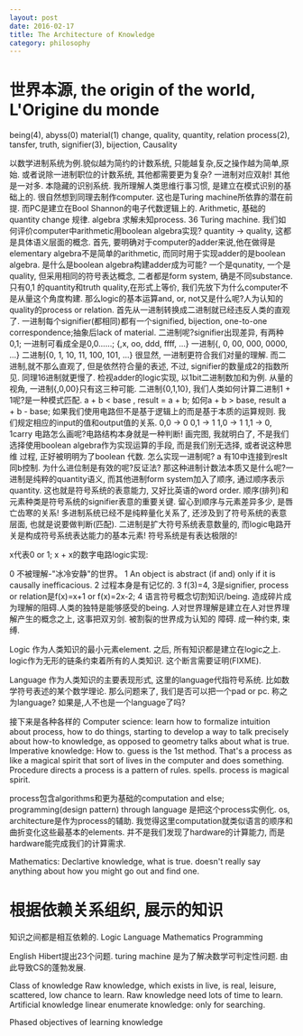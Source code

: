 ```yaml
---
layout: post
date: 2016-02-17
title: The Architecture of Knowledge
category: philosophy
---
```


# 世界本源, the origin of the world, L'Origine du monde
being(4), abyss(0)
material(1) change, quality, quantity, relation
process(2), tansfer, truth, signifier(3), bijection, Causality

以数学进制系统为例.貌似越为简约的计数系统, 只能越复杂,反之操作越为简单,原始.
或者说除一进制职位的计数系统, 其他都需要更为复杂?
 一进制对应双射! 其他是一对多.
本隐藏的识别系统.
我所理解人类思维行事习惯, 是建立在模式识别的基础上的. 很自然想到同理去制作computer.
这也是Turing machine所依靠的潜在前提.
而PC是建立在Bool Shannon的电子代数逻辑上的.
Arithmetic, 基础的 quantity change 规律.
algebra 求解未知process.
36 Turing machine.
我们如何评价computer中arithmetic用boolean algebra实现?
quantity -> quality, 这都是具体语义层面的概念.
首先, 要明确对于computer的adder来说,他在做得是elementary algebra不是简单的arithmetic,
而同时用于实现adder的是boolean algebra.
是什么是boolean algebra构建adder成为可能?
一个是qunatity, 一个是quality, 但采用相同的符号表达概念, 二者都是form system, 
确是不同substance.只有0,1 的quantity和truth quality,在形式上等价,
我们先放下为什么computer不是从量这个角度构建.
那么logic的基本运算and, or, not又是什么呢?人为认知的quality的process or relation.
首先从一进制转换成二进制就已经违反人类的直观了.
一进制每个signifier(都相同)都有一个signified, bijection, one-to-one correspondence;抽象后lack of material.
二进制呢?signifier出现差异, 有两种0,1; 一进制可看成全是0,0......;
{,x, oo, ddd, ffff, ...}
一进制{, 0, 00, 000, 0000, ...} 
二进制{0, 1, 10, 11, 100, 101, ...} 
很显然, 一进制更符合我们对量的理解. 而二进制,就不那么直观了, 但是依然符合量的表述, 不过,
signifier的数量成2的指数所见. 同理16进制就更慢了.
检视adder的logic实现, 以1bit二进制数加和为例.
从量的视角, 一进制{,0,00}只有这三种可能.
二进制{0,1,10}, 我们人类如何计算二进制1 + 1呢?是一种模式匹配.
a + b < base , result = a + b; 如何a + b > base, result a + b - base;
如果我们使用电路但不是基于逻辑上的而是基于本质的运算规则. 我们规定相应的input的值和output值的关系.
0,0 -> 0
0,1 -> 1
1,0 -> 1
1,1 -> 0, 1carry
电路怎么画呢?电路结构本身就是一种判断!
画完图, 我就明白了, 不是我们选择使用boolean algebra作为实现运算的手段, 而是我们别无选择, 或者说这种思维
过程, 正好被明明为了boolean 代数.
怎么实现一进制呢? a 有10中连接到reslt同b控制.
为什么进位制是有效的呢?反证法?
那这种进制计数法本质又是什么呢?一进制是纯粹的quantity语义, 而其他进制form system加入了顺序, 通过顺序表示quantity.
这也就是符号系统的表意能力, 又好比英语的word order. 顺序(排列)和元素种类是符号系统的signifier表意的重要关键.
留心到顺序与元素差异多少, 是唇亡齿寒的关系!
多进制系统已经不是纯粹量化关系了, 还涉及到了符号系统的表意层面, 也就是说要做判断(匹配).
二进制是扩大符号系统表意数量的, 而logic电路开关是构成符号系统表达能力的基本元素!
符号系统是有表达极限的!

x代表0 or 1; x + x的数字电路logic实现:

0 不被理解-"冰冷安静"的世界。
1 An object is abstract (if and) only if it is causally inefficacious.
2 过程本身是有记忆的.
3 f(3)=4, 3是signifier, process or relation是f(x)=x+1 or f(x)=2x-2;
4 语言符号概念切割知识/being. 造成碎片成为理解的阻碍.人类的独特是能够感受的being.
人对世界理解是建立在人对世界理解产生的概念之上, 这事把双刃剑. 被割裂的世界成为认知的
障碍. 成一种约束, 束缚.

Logic 作为人类知识的最小元素element. 之后, 所有知识都是建立在logic之上.
logic作为无形的链条约束着所有的人类知识. 这个断言需要证明(FIXME).

Language 作为人类知识的主要表现形式, 这里的language代指符号系统.
比如数学符号表述的某个数学理论. 那么问题来了, 我们是否可以把一个pad or pc.
称之为language? 如果是,人不也是一个language了吗?

接下来是各种各样的
Computer science: learn how to formalize intuition about process, how to do things, 
starting to develop a way to talk precisely about how-to knowledge, as opposed to 
geometry talks about what is true.
Imperative knowledge: How to. guess is the 1st method. That's a process as like a 
magical spirit that sort of lives in the computer and does something.
Procedure directs a process is a pattern of rules. spells.
process is magical spirit.

process包含algorithms和更为基础的computation and else; 
programming(design pattern) through language 是把这个process实例化. 
os, architecture是作为process的辅助.
我觉得这里computation就类似语言的顺序和曲折变化这些最基本的elements.
并不是我们发现了hardware的计算能力, 而是hardware能完成我们的计算需求.

Mathematics: Declartive knowledge, what is true. doesn't really say anything about how
you might go out and find one.

# 根据依赖关系组织, 展示的知识
知识之间都是相互依赖的.
Logic
Language
Mathematics
Programming


English
Hibert提出23个问题. turing machine 是为了解决数学可判定性问题.
由此导致CS的蓬勃发展.


Class of knowledge
Raw knowledge, which exists in live, is real, leisure, scattered, low chance to learn.
Raw knowledge need lots of time to learn.
Artificial knowledge
linear enumerate knowledge: only for searching.


Phased objectives of learning knowledge

